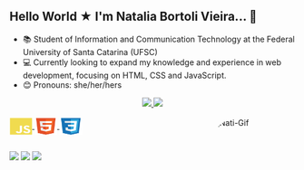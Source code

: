 ## Hello World ★ I'm Natalia Bortoli Vieira... 🤩

- 📚 Student of Information and Communication Technology at the Federal University of Santa Catarina (UFSC)
- 💻 Currently looking to expand my knowledge and experience in web development, focusing on HTML, CSS and JavaScript.
- 😊 Pronouns: she/her/hers

<div align="center">
  <a href="https://github.com/nataliavieirab">
  <img height="180em" src="https://github-readme-stats.vercel.app/api?username=nataliavieirab&show_icons=true&theme=radical&include_all_commits=true&count_private=true"/>
  <img height="180em" src="https://github-readme-stats.vercel.app/api/top-langs/?username=nataliavieirab&layout=compact&langs_count=7&theme=radical"/>
</div>
<div style="display: inline_block"><br>
  <img align="center" alt="Nati-Js" height="30" width="40" src="https://raw.githubusercontent.com/devicons/devicon/master/icons/javascript/javascript-plain.svg">
  <img align="center" alt="Nati-HTML" height="30" width="40" src="https://raw.githubusercontent.com/devicons/devicon/master/icons/html5/html5-original.svg">
  <img align="center" alt="Nati-CSS" height="30" width="40" src="https://raw.githubusercontent.com/devicons/devicon/master/icons/css3/css3-original.svg">
  <img align="right" alt="Nati-Gif" width="150" height="150" style="border-radius:50px;" src="https://i.picasion.com/pic92/6d7377fd9d74036f97fb61cc7cb28989.gif">
</div>
  
  ##
 
<div>
   <a href="https://www.linkedin.com/in/nataliavieirab/" target="_blank"><img src="https://img.shields.io/badge/-LinkedIn-%230077B5?style=for-the-badge&logo=linkedin&logoColor=white" target="_blank"></a>
  <a href = "mailto:nataliabortolivieira@gmail.com"><img src="https://img.shields.io/badge/-Gmail-%23333?style=for-the-badge&logo=gmail&logoColor=white" target="_blank"></a>
  <a href="https://instagram.com/nataliavieirab" target="_blank"><img src="https://img.shields.io/badge/-Instagram-%23E4405F?style=for-the-badge&logo=instagram&logoColor=white" target="_blank"></a>
  <a href="https://twitter.com/nataliaavieirab" target="_blank"><img src="https://img.shields.io/badge/Twitter-1DA1F2?style=for-the-badge&logo=twitter&logoColor=white" target="_blank></a>
    

       
</div>
    
     ![snake gif](https://github.com/nataliavieirab/nataliavieirab/blob/output/github-contribution-grid-snake.gif)
